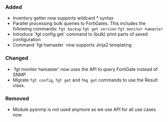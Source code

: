 ### Added

- Inventory getter now supports wildcard * syntax
- Parallel processing bulk queries to FortiGates. This includes the following commands:
  `fgt backup` `fgt get version` `fgt monitor hamaster`
- Introduce ´fgt config get´ command to (bulk) print parts of saved configuration
- Command ´fgt hamaster´ now supports Jinja2 templating

### Changed

- ´fgt monitor hamaster' now uses the API to query FortiGate instead of SNMP
- Migrate `fgt config`, `fgt get` and `fmg get` commands to use the Result class.

### Removed

- Module pysnmp is not used anymore as we use API for all use cases now

